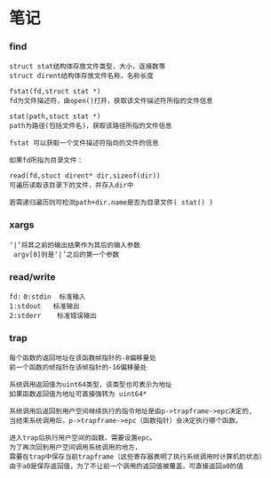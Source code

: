 # 笔记
### find

```
struct stat结构体存放文件类型，大小，连接数等
struct dirent结构体存放文件名称，名称长度
```

```
fstat(fd,struct stat *)
fd为文件描述符，由open()打开，获取该文件描述符所指的文件信息
```

```
stat(path,stuct stat *)
path为路径(包括文件名)，获取该路径所指的文件信息

fstat 可以获取一个文件描述符指向的文件的信息
```

```
如果fd所指为目录文件：

read(fd,stuct dirent* dir,sizeof(dir))
可遍历读取该目录下的文件，并存入dir中

若需递归遍历则可检测path+dir.name是否为目录文件( stat() )
```

### xargs

```
‘|’将其之前的输出结果作为其后的输入参数
 argv[0]则是‘|’之后的第一个参数
 ```

### read/write

```fd:```
```0:stdin  标准输入```   
```1:stdout   标准输出```  
```2:stderr    标准错误输出```

### trap

```
每个函数的返回地址在该函数帧指针的-8偏移量处
前一个函数的帧指针在该帧指针的-16偏移量处
```

```
系统调用返回值为uint64类型，该类型也可表示为地址
如果函数返回值为地址可直接强转为 uint64*
```

```
系统调用后返回到用户空间继续执行的指令地址是由p->trapframe->epc决定的,
当结束系统调用后，p->trapframe->epc（函数指针）会决定执行哪个函数。
```

```
进入trap后执行用户空间的函数，需要设置epc。
为了再次回到用户空间调用系统调用的地方，
需要在trap中保存当前trapframe（这些寄存器表明了执行系统调用时计算机的状态）
由于a0是保存返回值，为了不让前一个调用的返回值被覆盖，可直接返回a0的值
```